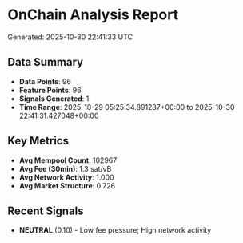 # OnChain Analysis Report
Generated: 2025-10-30 22:41:33 UTC

## Data Summary
- **Data Points**: 96
- **Feature Points**: 96
- **Signals Generated**: 1
- **Time Range**: 2025-10-29 05:25:34.891287+00:00 to 2025-10-30 22:41:31.427048+00:00

## Key Metrics
- **Avg Mempool Count**: 102967
- **Avg Fee (30min)**: 1.3 sat/vB
- **Avg Network Activity**: 1.000
- **Avg Market Structure**: 0.726

## Recent Signals
- **NEUTRAL** (0.10) - Low fee pressure; High network activity
